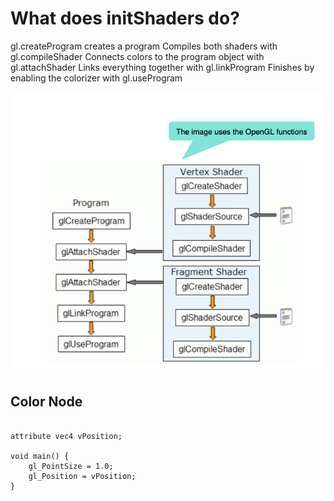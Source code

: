 # What does initShaders do? 

gl.createProgram creates a program
Compiles both shaders with gl.compileShader
Connects colors to the program object with gl.attachShader
Links everything together with gl.linkProgram
Finishes by enabling the colorizer with gl.useProgram

![alt text](shadersExplan.png)

## Color Node


```js: 

attribute vec4 vPosition;

void main() {
    gl_PointSize = 1.0; 
    gl_Position = vPosition;
}
````

